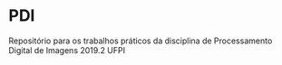 # PDI
Repositório para os trabalhos práticos da disciplina de Processamento Digital de Imagens 2019.2 UFPI
